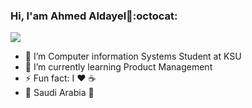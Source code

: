 ### Hi, I'am Ahmed Aldayel👋:octocat:

 <img src="https://user-images.githubusercontent.com/381179/87087365-f38b4280-c200-11ea-880c-90f2810f79d1.gif" />

- 🔭 I’m Computer information Systems Student at KSU 
- 🌱 I’m currently learning Product Management
- ⚡ Fun fact: I :heart: :coffee: 
- :round_pushpin: Saudi Arabia :green_heart:

